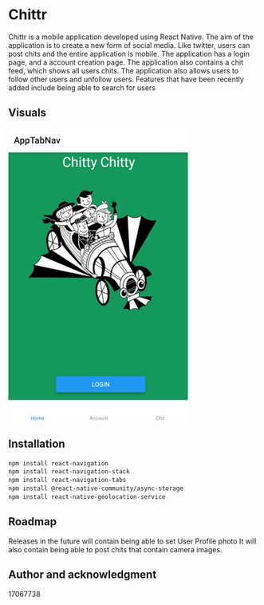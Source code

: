 # Chittr

Chittr is a mobile application developed using React Native. The aim of the application is to create a new form of social media. Like twitter, users can post chits and the entire application is mobile.
The application has a login page, and a account creation page. The application also contains a chit feed, which shows all users chits. The application also allows users to follow other users and unfollow users. Features that have been recently added include being able to search for users

## Visuals
![](062279b91a32bab99bb7de5580175736.png)

## Installation

```bash
npm install react-navigation
npm install react-navigation-stack
npm install react-navigation-tabs
npm install @react-native-community/async-storage
npm install react-native-geolocation-service
```
## Roadmap

Releases in the future will contain being able to set User Profile photo
It will also contain being able to post chits that contain camera images.

## Author and acknowledgment

17067738
